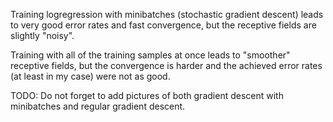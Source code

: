 Training logregression with minibatches (stochastic gradient descent) leads to very good error rates and fast convergence, but the receptive fields are slightly "noisy".

Training with all of the training samples at once leads to "smoother" receptive fields, but the convergence is harder and the achieved error rates (at least in my case) were not as good.


TODO:
Do not forget to add pictures of both gradient descent with minibatches and regular gradient descent.
